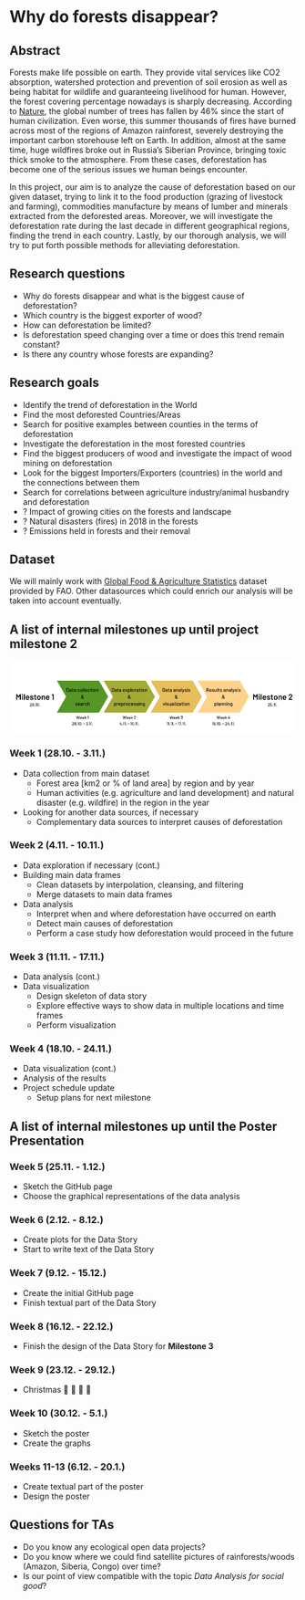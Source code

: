 # Why do forests disappear?

## Abstract
Forests make life possible on earth. They provide vital services like CO2 absorption, watershed protection and prevention of soil erosion as well as being habitat for wildlife and guaranteeing livelihood for human. However, the forest covering percentage nowadays is sharply decreasing. According to [Nature](https://www.nature.com/articles/nature14967), the global number of trees has fallen by 46% since the start of human civilization. Even worse, this summer thousands of fires have burned across most of the regions of Amazon rainforest, severely destroying the important carbon storehouse left on Earth. In addition, almost at the same time, huge wildfires broke out in Russia’s Siberian Province, bringing toxic thick smoke to the atmosphere. From these cases, deforestation has become one of the serious issues we human beings encounter.

In this project, our aim is to analyze the cause of deforestation based on our given dataset, trying to link it to the food production (grazing of livestock and farming), commodities manufacture by means of lumber and minerals extracted from the deforested areas. Moreover, we will investigate the deforestation rate during the last decade in different geographical regions, finding the trend in each country. Lastly, by our thorough analysis, we will try to put forth possible methods for alleviating deforestation.

## Research questions

- Why do forests disappear and what is the biggest cause of deforestation?
- Which country is the biggest exporter of wood?
- How can deforestation be limited?
- Is deforestation speed changing over a time or does this trend remain constant?
- Is there any country whose forests are expanding?

## Research goals

- Identify the trend of deforestation in the World
- Find the most deforested Countries/Areas
- Search for positive examples between counties in the terms of deforestation
- Investigate the deforestation in the most forested countries
- Find the biggest producers of wood and investigate the impact of wood mining on deforestation
- Look for the biggest Importers/Exporters (countries) in the world and the connections between them
- Search for correlations between agriculture industry/animal husbandry and deforestation
- ? Impact of growing cities on the forests and landscape
- ? Natural disasters (fires) in 2018 in the forests
- ? Emissions held in forests and their removal

## Dataset
We will mainly work with [Global Food & Agriculture Statistics](https://www.kaggle.com/unitednations/global-food-agriculture-statistics) dataset provided by FAO. Other datasources which could enrich our analysis will be taken into account eventually.

## A list of internal milestones up until project milestone 2

![Timeline of internal milestones](data/images/ada_milestones.png)

### Week 1 (28.10. - 3.11.)

- Data collection from main dataset
  - Forest area [km2 or % of land area] by region and by year
  - Human activities (e.g. agriculture and land development) and natural disaster (e.g. wildfire) in the region in the year
- Looking for another data sources, if necessary
  - Complementary data sources to interpret causes of deforestation

### Week 2 (4.11. - 10.11.)

- Data exploration if necessary (cont.)
- Building main data frames
  - Clean datasets by interpolation, cleansing, and filtering
  - Merge datasets to main data frames
- Data analysis
  - Interpret when and where deforestation have occurred on earth
  - Detect main causes of deforestation
  - Perform a case study how deforestation would proceed in the future

### Week 3 (11.11. - 17.11.)

- Data analysis (cont.)
- Data visualization
  - Design skeleton of data story
  - Explore effective ways to show data in multiple locations and time frames
  - Perform visualization

### Week 4 (18.10. - 24.11.)

- Data visualization (cont.)
- Analysis of the results
- Project schedule update
  - Setup plans for next milestone

## A list of internal milestones up until the Poster Presentation

### Week 5 (25.11. - 1.12.)

- Sketch the GitHub page
- Choose the graphical representations of the data analysis

### Week 6 (2.12. - 8.12.)

- Create plots for the Data Story
- Start to write text of the Data Story

### Week 7 (9.12. - 15.12.)

- Create the initial GitHub page
- Finish textual part of the Data Story

### Week 8 (16.12. - 22.12.)

- Finish the design of the Data Story for **Milestone 3**

### Week 9 (23.12. - 29.12.)

- Christmas :gift: :christmas_tree: :santa: :bell:

### Week 10 (30.12. - 5.1.)

- Sketch the poster
- Create the graphs

### Weeks 11-13 (6.12. - 20.1.)

- Create textual part of the poster
- Design the poster

## Questions for TAs

- Do you know any ecological open data projects?
- Do you know where we could find satellite pictures of rainforests/woods (Amazon, Siberia, Congo) over time?
- Is our point of view compatible with the topic *Data Analysis for social good*?
